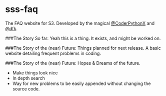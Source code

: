 # sss-faq
The FAQ website for S3. Developed by the magical [@CoderPythonX](https://github.com/tslnc04) and [@dfk](https://github.com/donovank).

###The Story So far:
Yeah this is a thing. It exists, and might be worked on.

###The Story of the (near) Future:
Things planned for next release.
A basic website detailing frequent problems in coding.

###The Story of the (near) Future:
Hopes & Dreams of the future.
* Make things look nice
* In depth search
* Way for new problems to be easily appended without changing the source code.
